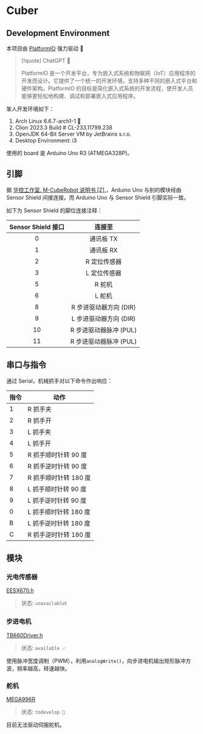 
# Cuber

## Development Environment

本项目由 [PlatformIO](https://platformio.org/) 强力驱动 🚀

> [!quote] ChatGPT 🤖
>
> PlatformIO 是一个开发平台，专为嵌入式系统和物联网（IoT）应用程序的开发而设计。它提供了一个统一的开发环境，支持多种不同的嵌入式平台和硬件架构。PlatformIO 的目标是简化嵌入式系统的开发流程，使开发人员能够更轻松地构建、调试和部署嵌入式应用程序。

笨人开发环境如下：

1. Arch Linux 6.6.7-arch1-1 🐧
2. Clion 2023.3 Build # CL-233.11799.238
3. OpenJDK 64-Bit Server VM by JetBrains s.r.o.
4. Desktop Environment: i3

使用的 board 是 Arduino Uno R3 (ATMEGA328P)。

## 引脚

据 [华控工作室. M-CubeRobot 说明书 [Z].](M-CubeRobot说明书.pdf)，Arduino Uno 与别的模块经由 Sensor Shield 间接连接。而 Arduino Uno 与 Sensor Shield 引脚实际一致。

如下为 Sensor Shield 的脚位连接注释：

| Sensor Shield 接口 |         连接至         |
| :----------------: | :--------------------: |
|         0          |       通讯板 TX        |
|         1          |       通讯板 RX        |
|         2          |      R 定位传感器      |
|         3          |      L 定位传感器      |
|         5          |         R 舵机         |
|         6          |         L 舵机         |
|         8          | R 步进驱动器方向 (DIR) |
|         9          | L 步进驱动器方向 (DIR) |
|         10         | R 步进驱动器脉冲 (PUL) |
|         11         | R 步进驱动器脉冲 (PUL) |

## 串口与指令

通过 Serial，机械抓手对以下命令作出响应：

| 指令 | 动作                  |
| ---- | --------------------- |
| 1    | R 抓手夹              |
| 2    | R 抓手开              |
| 3    | L 抓手夹              |
| 4    | L 抓手开              |
| 5    | R 抓手顺时针转 90 度  |
| 6    | R 抓手逆时针转 90 度  |
| 7    | R 抓手顺时针转 180 度 |
| 8    | L 抓手顺时针转 90 度  |
| 9    | L 抓手逆时针转 90 度  |
| 0    | L 抓手顺时针转 180 度 |
| B    | L 抓手逆时针转 180 度 |
| C    | R 抓手逆时针转 180 度 |

## 模块

### 光电传感器

[EESX670.h](include/EESX670.h)

> 状态: `unavailable❗`

### 步进电机

[TB660Driver.h](include/TB660Driver.h)

> 状态: `available ✅`

使用脉冲宽度调制（PWM），利用`analogWrite()`，向步进电机输出矩形脉冲方波，频率越高，转速越快。

### 舵机

[MEGA996R](include/MEGA996R.h)

> 状态: `todevelop 🌱`

目前无法驱动伺服舵机。
